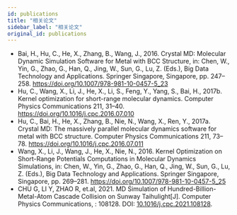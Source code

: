 ```yaml
---
id: publications
title: "相关论文"
sidebar_label: "相关论文"
original_id: publications
---
```


- Bai, H., Hu, C., He, X., Zhang, B., Wang, J., 2016. Crystal MD: Molecular Dynamic Simulation Software for Metal with BCC Structure, in: Chen, W., Yin, G., Zhao, G., Han, Q., Jing, W., Sun, G., Lu, Z. (Eds.), Big Data Technology and Applications. Springer Singapore, Singapore, pp. 247–258. https://doi.org/10.1007/978-981-10-0457-5_23
- Hu, C., Wang, X., Li, J., He, X., Li, S., Feng, Y., Yang, S., Bai, H., 2017b. Kernel optimization for short-range molecular dynamics. Computer Physics Communications 211, 31–40. https://doi.org/10.1016/j.cpc.2016.07.010
- Hu, C., Bai, H., He, X., Zhang, B., Nie, N., Wang, X., Ren, Y., 2017a. Crystal MD: The massively parallel molecular dynamics software for metal with BCC structure. Computer Physics Communications 211, 73–78. https://doi.org/10.1016/j.cpc.2016.07.011
- Wang, X., Li, J., Wang, J., He, X., Nie, N., 2016. Kernel Optimization on Short-Range Potentials Computations in Molecular Dynamics Simulations, in: Chen, W., Yin, G., Zhao, G., Han, Q., Jing, W., Sun, G., Lu, Z. (Eds.), Big Data Technology and Applications. Springer Singapore, Singapore, pp. 269–281. https://doi.org/10.1007/978-981-10-0457-5_25
- CHU G, LI Y, ZHAO R, et.al, 2021. MD Simulation of Hundred-Billion-Metal-Atom Cascade Collision on Sunway Taihulight[J]. Computer Physics Communications, : 108128. DOI: [10.1016/j.cpc.2021.108128](https://doi.org/10.1016/j.cpc.2021.108128).
